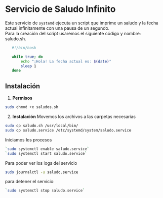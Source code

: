 # Servicio de Saludo Infinito

Este servicio de `systemd` ejecuta un script que imprime un saludo y la fecha actual infinitamente con una pausa de un segundo.  
Para la creación del script usaremos el siguiente código y nombre: saludo.sh.
```bash
   #!/bin/bash

   while true; do
       echo "¡Hola! La fecha actual es: $(date)"
       sleep 1
   done
```
## Instalación
1. **Permisos**
```bash
sudo chmod +x saludos.sh
```
2. **Instalación**
Movemos los archivos a las carpetas necesarias
```bash
sudo cp saludo.sh /usr/local/bin/
sudo cp saludo.service /etc/systemd/system/saludo.service
```
Iniciamos los procesos
```bash
`sudo systemctl enable saludo.service`
`sudo systemctl start saludo.service`
```
Para poder ver los logs del servicio
```bash
sudo journalctl -u saludo.service
```
para detener el servicio
```bash
`sudo systemctl stop saludo.service`
```

